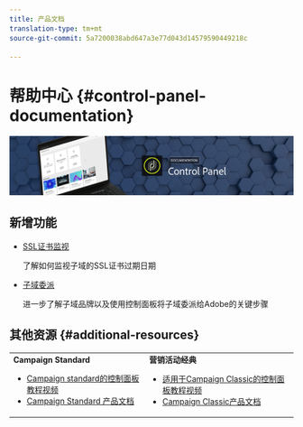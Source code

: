 ```yaml
---
title: 产品文档
translation-type: tm+mt
source-git-commit: 5a7200038abd647a3e77d043d14579590449218c

---
```



# 帮助中心 {#control-panel-documentation}

![](assets/do-not-localize/banner.png)

## 新增功能

* [SSL证书监视](subdomains-certificates/using/monitoring-ssl-certificates.md)

   了解如何监视子域的SSL证书过期日期

* [子域委派](subdomains-certificates/using/subdomains-branding.md)

   进一步了解子域品牌以及使用控制面板将子域委派给Adobe的关键步骤

## 其他资源 {#additional-resources}

<table>
    <tr>
        <td><b>Campaign Standard</b><br/>
        <ul>
            <li><a href="https://docs.adobe.com/content/help/en/campaign-learn/campaign-standard-tutorials/administrating/control-panel/control-panel-overview.html">Campaign standard的控制面板教程视频</a></li>
            <li><a href="https://docs.adobe.com/content/help/en/campaign-standard/using/campaign-standard-home.html">Campaign Standard 产品文档</a></li>
        </ul>
        </td>
        <td><b>营销活动经典</b><br/>
        <ul>
            <li><a href="https://docs.adobe.com/content/help/en/campaign-learn/campaign-classic-tutorials/administrating/control-panel-acc/control-panel-overview.html">适用于Campaign Classic的控制面板教程视频</a></li>
            <li><a href="https://docs.adobe.com/content/help/en/campaign-classic/using/campaign-classic-home.html">Campaign Classic产品文档</a></li>
        </ul>
        </td>
    </tr>
</table>
